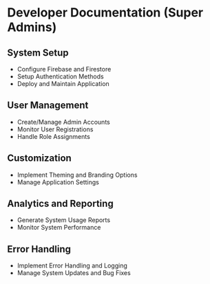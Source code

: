 # Developer Documentation (Super Admins)

## System Setup
- Configure Firebase and Firestore
- Setup Authentication Methods
- Deploy and Maintain Application

## User Management
- Create/Manage Admin Accounts
- Monitor User Registrations
- Handle Role Assignments

## Customization
- Implement Theming and Branding Options
- Manage Application Settings

## Analytics and Reporting
- Generate System Usage Reports
- Monitor System Performance

## Error Handling
- Implement Error Handling and Logging
- Manage System Updates and Bug Fixes
